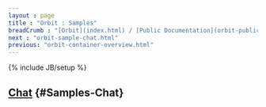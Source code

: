 ```yaml
---
layout : page
title : "Orbit : Samples"
breadCrumb : "[Orbit](index.html) / [Public Documentation](orbit-public-documentation.html)"
next : "orbit-sample-chat.html"
previous: "orbit-container-overview.html"
---
```

{% include JB/setup %}

[Chat](orbit-sample-chat.html) {#Samples-Chat}
----------

